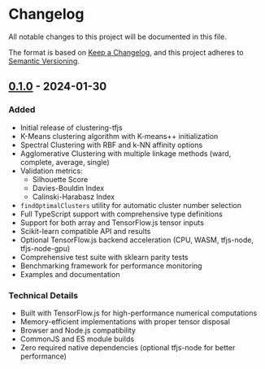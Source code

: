 # Changelog

All notable changes to this project will be documented in this file.

The format is based on [Keep a Changelog](https://keepachangelog.com/en/1.0.0/),
and this project adheres to [Semantic Versioning](https://semver.org/spec/v2.0.0.html).

## [0.1.0] - 2024-01-30

### Added

- Initial release of clustering-tfjs
- K-Means clustering algorithm with K-means++ initialization
- Spectral Clustering with RBF and k-NN affinity options
- Agglomerative Clustering with multiple linkage methods (ward, complete, average, single)
- Validation metrics:
  - Silhouette Score
  - Davies-Bouldin Index
  - Calinski-Harabasz Index
- `findOptimalClusters` utility for automatic cluster number selection
- Full TypeScript support with comprehensive type definitions
- Support for both array and TensorFlow.js tensor inputs
- Scikit-learn compatible API and results
- Optional TensorFlow.js backend acceleration (CPU, WASM, tfjs-node, tfjs-node-gpu)
- Comprehensive test suite with sklearn parity tests
- Benchmarking framework for performance monitoring
- Examples and documentation

### Technical Details

- Built with TensorFlow.js for high-performance numerical computations
- Memory-efficient implementations with proper tensor disposal
- Browser and Node.js compatibility
- CommonJS and ES module builds
- Zero required native dependencies (optional tfjs-node for better performance)

[0.1.0]: https://github.com/yourusername/clustering-tfjs/releases/tag/v0.1.0